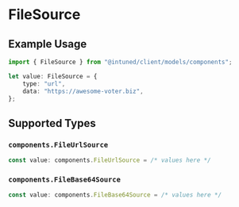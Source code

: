 # FileSource

## Example Usage

```typescript
import { FileSource } from "@intuned/client/models/components";

let value: FileSource = {
    type: "url",
    data: "https://awesome-voter.biz",
};
```

## Supported Types

### `components.FileUrlSource`

```typescript
const value: components.FileUrlSource = /* values here */
```

### `components.FileBase64Source`

```typescript
const value: components.FileBase64Source = /* values here */
```

